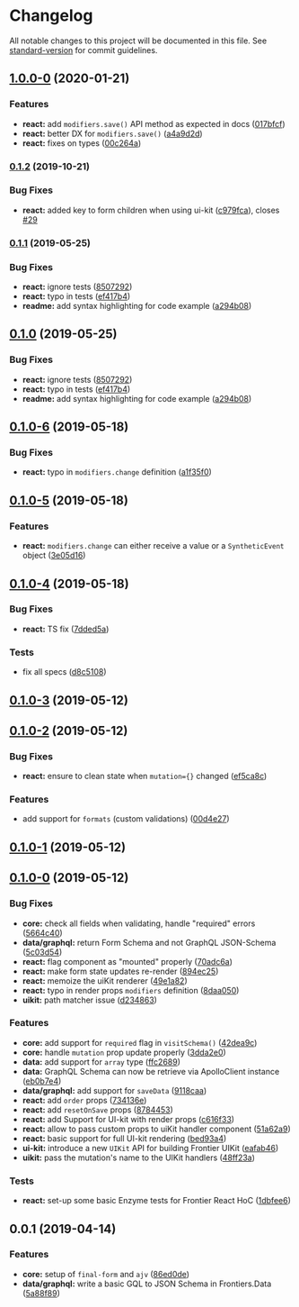 # Changelog

All notable changes to this project will be documented in this file. See [standard-version](https://github.com/conventional-changelog/standard-version) for commit guidelines.

## [1.0.0-0](https://github.com/frontier-forms/frontier-forms/compare/v0.1.2...v1.0.0-0) (2020-01-21)


### Features

* **react:** add `modifiers.save()` API method as expected in docs ([017bfcf](https://github.com/frontier-forms/frontier-forms/commit/017bfcf97e25b0ea2106ed116753d62a83d6255c))
* **react:** better DX for `modifiers.save()` ([a4a9d2d](https://github.com/frontier-forms/frontier-forms/commit/a4a9d2dc7221da72b407110841730e64f761cc69))
* **react:** fixes on types ([00c264a](https://github.com/frontier-forms/frontier-forms/commit/00c264a1037c99322797a39c1d9ccf662d40e108))

### [0.1.2](https://github.com/frontier-forms/frontier-forms/compare/v0.1.1...v0.1.2) (2019-10-21)


### Bug Fixes

* **react:** added key to form children when using ui-kit ([c979fca](https://github.com/frontier-forms/frontier-forms/commit/c979fca)), closes [#29](https://github.com/frontier-forms/frontier-forms/issues/29)



### [0.1.1](https://github.com/frontier-forms/frontier-forms/compare/v0.1.0-6...v0.1.1) (2019-05-25)


### Bug Fixes

* **react:** ignore tests ([8507292](https://github.com/frontier-forms/frontier-forms/commit/8507292))
* **react:** typo in tests ([ef417b4](https://github.com/frontier-forms/frontier-forms/commit/ef417b4))
* **readme:** add syntax highlighting for code example ([a294b08](https://github.com/frontier-forms/frontier-forms/commit/a294b08))



## [0.1.0](https://github.com/frontier-forms/frontier-forms/compare/v0.1.0-6...v0.1.0) (2019-05-25)


### Bug Fixes

* **react:** ignore tests ([8507292](https://github.com/frontier-forms/frontier-forms/commit/8507292))
* **react:** typo in tests ([ef417b4](https://github.com/frontier-forms/frontier-forms/commit/ef417b4))
* **readme:** add syntax highlighting for code example ([a294b08](https://github.com/frontier-forms/frontier-forms/commit/a294b08))



## [0.1.0-6](https://github.com/frontier-forms/frontier-forms/compare/v0.1.0-5...v0.1.0-6) (2019-05-18)


### Bug Fixes

* **react:** typo in `modifiers.change` definition ([a1f35f0](https://github.com/frontier-forms/frontier-forms/commit/a1f35f0))



## [0.1.0-5](https://github.com/frontier-forms/frontier-forms/compare/v0.1.0-4...v0.1.0-5) (2019-05-18)


### Features

* **react:** `modifiers.change` can either receive a value or a `SyntheticEvent` object ([3e05d16](https://github.com/frontier-forms/frontier-forms/commit/3e05d16))



## [0.1.0-4](https://github.com/frontier-forms/frontier-forms/compare/v0.1.0-3...v0.1.0-4) (2019-05-18)


### Bug Fixes

* **react:** TS fix ([7dded5a](https://github.com/frontier-forms/frontier-forms/commit/7dded5a))


### Tests

* fix all specs ([d8c5108](https://github.com/frontier-forms/frontier-forms/commit/d8c5108))



## [0.1.0-3](https://github.com/frontier-forms/frontier-forms/compare/v0.1.0-2...v0.1.0-3) (2019-05-12)



## [0.1.0-2](https://github.com/frontier-forms/frontier-forms/compare/v0.1.0-1...v0.1.0-2) (2019-05-12)


### Bug Fixes

* **react:** ensure to clean state when `mutation={}` changed ([ef5ca8c](https://github.com/frontier-forms/frontier-forms/commit/ef5ca8c))


### Features

* add support for `formats` (custom validations) ([00d4e27](https://github.com/frontier-forms/frontier-forms/commit/00d4e27))



## [0.1.0-1](https://github.com/frontier-forms/frontier-forms/compare/v0.1.0-0...v0.1.0-1) (2019-05-12)



## [0.1.0-0](https://github.com/frontier-forms/frontier-forms/compare/v0.0.1...v0.1.0-0) (2019-05-12)


### Bug Fixes

* **core:** check all fields when validating, handle "required" errors ([5664c40](https://github.com/frontier-forms/frontier-forms/commit/5664c40))
* **data/graphql:** return Form Schema and not GraphQL JSON-Schema ([5c03d54](https://github.com/frontier-forms/frontier-forms/commit/5c03d54))
* **react:** flag component as "mounted" properly ([70adc6a](https://github.com/frontier-forms/frontier-forms/commit/70adc6a))
* **react:** make form state updates re-render <Frontier> ([894ec25](https://github.com/frontier-forms/frontier-forms/commit/894ec25))
* **react:** memoize the uiKit renderer ([49e1a82](https://github.com/frontier-forms/frontier-forms/commit/49e1a82))
* **react:** typo in render props `modifiers` definition ([8daa050](https://github.com/frontier-forms/frontier-forms/commit/8daa050))
* **uikit:** path matcher issue ([d234863](https://github.com/frontier-forms/frontier-forms/commit/d234863))


### Features

* **core:** add support for `required` flag in `visitSchema()` ([42dea9c](https://github.com/frontier-forms/frontier-forms/commit/42dea9c))
* **core:** handle `mutation` prop update properly ([3dda2e0](https://github.com/frontier-forms/frontier-forms/commit/3dda2e0))
* **data:** add support for `array` type ([ffc2689](https://github.com/frontier-forms/frontier-forms/commit/ffc2689))
* **data:** GraphQL Schema can now be retrieve via ApolloClient instance ([eb0b7e4](https://github.com/frontier-forms/frontier-forms/commit/eb0b7e4))
* **data/graphql:** add support for `saveData` ([9118caa](https://github.com/frontier-forms/frontier-forms/commit/9118caa))
* **react:** add `order` props ([734136e](https://github.com/frontier-forms/frontier-forms/commit/734136e))
* **react:** add `resetOnSave` props ([8784453](https://github.com/frontier-forms/frontier-forms/commit/8784453))
* **react:** add Support for UI-kit with render props ([c616f33](https://github.com/frontier-forms/frontier-forms/commit/c616f33))
* **react:** allow to pass custom props to uiKit handler component ([51a62a9](https://github.com/frontier-forms/frontier-forms/commit/51a62a9))
* **react:** basic support for full UI-kit rendering ([bed93a4](https://github.com/frontier-forms/frontier-forms/commit/bed93a4))
* **ui-kit:** introduce a new `UIKit` API for building Frontier UIKit ([eafab46](https://github.com/frontier-forms/frontier-forms/commit/eafab46))
* **uikit:** pass the mutation's name to the UIKit handlers ([48ff23a](https://github.com/frontier-forms/frontier-forms/commit/48ff23a))


### Tests

* **react:** set-up some basic Enzyme tests for Frontier React HoC ([1dbfee6](https://github.com/frontier-forms/frontier-forms/commit/1dbfee6))



## 0.0.1 (2019-04-14)


### Features

* **core:** setup of `final-form` and `ajv` ([86ed0de](https://github.com/frontier-forms/frontier-forms/commit/86ed0de))
* **data/graphql:** write a basic GQL to JSON Schema in Frontiers.Data ([5a88f89](https://github.com/frontier-forms/frontier-forms/commit/5a88f89))
